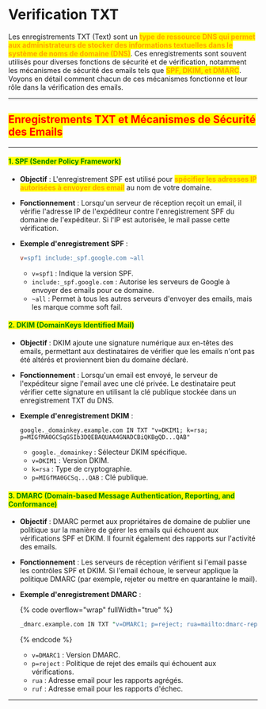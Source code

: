 # Verification TXT

Les enregistrements TXT (Text) sont un <mark style="color:orange;">**type de ressource DNS qui permet aux administrateurs de stocker des informations textuelles dans le système de noms de domaine (DNS)**</mark>. Ces enregistrements sont souvent utilisés pour diverses fonctions de sécurité et de vérification, notamment les mécanismes de sécurité des emails tels que <mark style="color:orange;">**SPF, DKIM, et DMARC**</mark>. Voyons en détail comment chacun de ces mécanismes fonctionne et leur rôle dans la vérification des emails.

***

## <mark style="color:red;">Enregistrements TXT et Mécanismes de Sécurité des Emails</mark>

***

#### <mark style="color:green;">**1. SPF (Sender Policy Framework)**</mark>

* **Objectif** : L'enregistrement SPF est utilisé pour <mark style="color:orange;">**spécifier les adresses IP autorisées à envoyer des email**</mark> au nom de votre domaine.
* **Fonctionnement** : Lorsqu'un serveur de réception reçoit un email, il vérifie l'adresse IP de l'expéditeur contre l'enregistrement SPF du domaine de l'expéditeur. Si l'IP est autorisée, le mail passe cette vérification.
*   **Exemple d'enregistrement SPF** :

    ```makefile
    v=spf1 include:_spf.google.com ~all
    ```

    * `v=spf1` : Indique la version SPF.
    * `include:_spf.google.com` : Autorise les serveurs de Google à envoyer des emails pour ce domaine.
    * `~all` : Permet à tous les autres serveurs d'envoyer des emails, mais les marque comme soft fail.

#### <mark style="color:green;">**2. DKIM (DomainKeys Identified Mail)**</mark>

* **Objectif** : DKIM ajoute une signature numérique aux en-têtes des emails, permettant aux destinataires de vérifier que les emails n'ont pas été altérés et proviennent bien du domaine déclaré.
* **Fonctionnement** : Lorsqu'un email est envoyé, le serveur de l'expéditeur signe l'email avec une clé privée. Le destinataire peut vérifier cette signature en utilisant la clé publique stockée dans un enregistrement TXT du DNS.
*   **Exemple d'enregistrement DKIM** :

    ```arduino
    google._domainkey.example.com IN TXT "v=DKIM1; k=rsa; p=MIGfMA0GCSqGSIb3DQEBAQUAA4GNADCBiQKBgQD...QAB"
    ```

    * `google._domainkey` : Sélecteur DKIM spécifique.
    * `v=DKIM1` : Version DKIM.
    * `k=rsa` : Type de cryptographie.
    * `p=MIGfMA0GCSq...QAB` : Clé publique.

#### <mark style="color:green;">**3. DMARC (Domain-based Message Authentication, Reporting, and Conformance)**</mark>

* **Objectif** : DMARC permet aux propriétaires de domaine de publier une politique sur la manière de gérer les emails qui échouent aux vérifications SPF et DKIM. Il fournit également des rapports sur l'activité des emails.
* **Fonctionnement** : Les serveurs de réception vérifient si l'email passe les contrôles SPF et DKIM. Si l'email échoue, le serveur applique la politique DMARC (par exemple, rejeter ou mettre en quarantaine le mail).
*   **Exemple d'enregistrement DMARC** :

    {% code overflow="wrap" fullWidth="true" %}
    ```perl
    _dmarc.example.com IN TXT "v=DMARC1; p=reject; rua=mailto:dmarc-reports@example.com; ruf=mailto:dmarc-failures@example.com"
    ```
    {% endcode %}

    * `v=DMARC1` : Version DMARC.
    * `p=reject` : Politique de rejet des emails qui échouent aux vérifications.
    * `rua` : Adresse email pour les rapports agrégés.
    * `ruf` : Adresse email pour les rapports d'échec.

***
